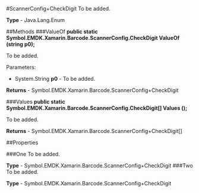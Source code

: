 #ScannerConfig+CheckDigit
To be added.

**Type** - Java.Lang.Enum

##Methods
###ValueOf
**public static Symbol.EMDK.Xamarin.Barcode.ScannerConfig.CheckDigit ValueOf (string p0);**

To be added.

Parameters: 

* System.String **p0** - To be added.

**Returns** - Symbol.EMDK.Xamarin.Barcode.ScannerConfig+CheckDigit

###Values
**public static Symbol.EMDK.Xamarin.Barcode.ScannerConfig.CheckDigit[] Values ();**

To be added.


**Returns** - Symbol.EMDK.Xamarin.Barcode.ScannerConfig+CheckDigit[]

##Properties

###One
To be added.

**Type** - Symbol.EMDK.Xamarin.Barcode.ScannerConfig+CheckDigit
###Two
To be added.

**Type** - Symbol.EMDK.Xamarin.Barcode.ScannerConfig+CheckDigit


